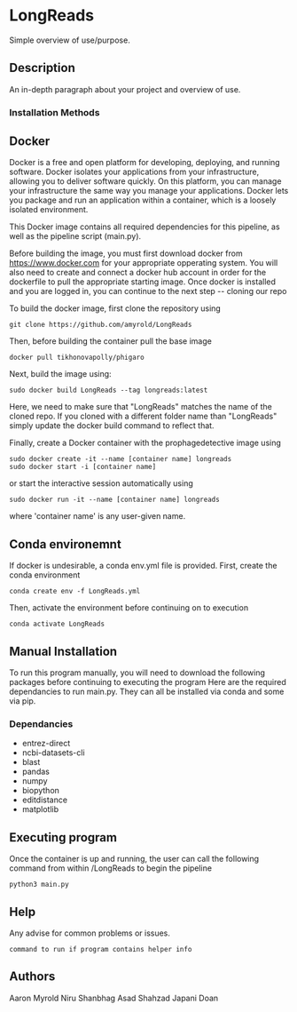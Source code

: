 # LongReads

Simple overview of use/purpose.

## Description

An in-depth paragraph about your project and overview of use.

### Installation Methods

## Docker
Docker is a free and open platform for developing, deploying, and running software. Docker isolates your applications from your infrastructure, allowing you to deliver software quickly. On this platform, you can manage your infrastructure the same way you manage your applications. Docker lets you package and run an application within a container, which is a loosely isolated environment.

This Docker image contains all required dependencies for this pipeline, as well as the pipeline script (main.py). 

Before building the image, you must first download docker from https://www.docker.com for your appropriate opperating system. You will also need to create and connect a docker hub account in order for the dockerfile to pull the appropriate starting image. 
Once docker is installed and you are logged in, you can continue to the next step -- cloning our repo

To build the docker image, first clone the repository using
```
git clone https://github.com/amyrold/LongReads
```
Then, before building the container pull the base image
```
docker pull tikhonovapolly/phigaro
```
Next, build the image using:
```
sudo docker build LongReads --tag longreads:latest
```
Here, we need to make sure that "LongReads" matches the name of the cloned repo. If you cloned with a different folder name than "LongReads" simply update the docker build command to reflect that. 


Finally, create a Docker container with the prophagedetective image using
```
sudo docker create -it --name [container name] longreads
sudo docker start -i [container name]
```
or start the interactive session automatically using
```
sudo docker run -it --name [container name] longreads
```
where 'container name' is any user-given name.

## Conda environemnt
If docker is undesirable, a conda env.yml file is provided.
First, create the conda environment
```
conda create env -f LongReads.yml
```
Then, activate the environment before continuing on to execution
```
conda activate LongReads
```

## Manual Installation
To run this program manually, you will need to download the following packages before continuing to executing the program
Here are the required dependancies to run main.py. They can all be installed via conda and some via pip.
### Dependancies
- entrez-direct
- ncbi-datasets-cli
- blast
- pandas
- numpy
- biopython
- editdistance
- matplotlib



## Executing program
Once the container is up and running, the user can call the following command from within /LongReads to begin the pipeline
```
python3 main.py
```

## Help

Any advise for common problems or issues.
```
command to run if program contains helper info
```

## Authors
Aaron Myrold
Niru Shanbhag
Asad Shahzad
Japani Doan
